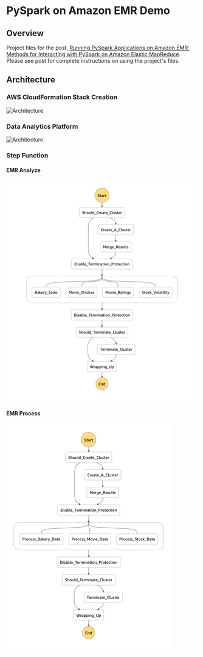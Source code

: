 # PySpark on Amazon EMR Demo

## Overview

Project files for the post, [Running PySpark Applications on Amazon EMR: Methods for Interacting with PySpark on Amazon Elastic MapReduce](https://garystafford.medium.com/running-pyspark-applications-on-amazon-emr-e536b7a865ca). Please see post for complete instructions on using the project's files.

## Architecture

### AWS CloudFormation Stack Creation

![Architecture](images/CFN_Architecture.png)
  
  
### Data Analytics Platform

![Architecture](images/Workflow_Architecture.png)

### Step Function

#### EMR Analyze
![step_function_emr_analyze](images/step_function_emr_analyze.png)

#### EMR Process
![step_function_emr_process](images/step_function_emr_process.png)
